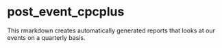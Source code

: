 # post_event_cpcplus
This rmarkdown creates automatically generated reports that looks at our events on a quarterly basis.
